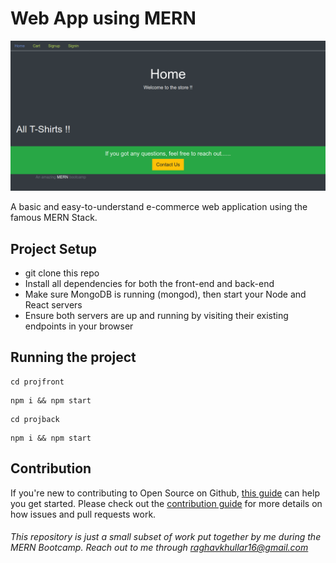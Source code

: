 # Web App using MERN

![MERN_Home](https://github.com/raghavk16/Web_App_MERN/blob/master/My_Store.png?raw=true)

A basic and easy-to-understand e-commerce web application using the famous MERN Stack.

## Project Setup

* git clone this repo
* Install all dependencies for both the front-end and back-end
* Make sure MongoDB is running (mongod), then start your Node and React servers 
* Ensure both servers are up and running by visiting their existing endpoints in your browser

## Running the project

```
cd projfront
```
```
npm i && npm start
```
```
cd projback
```
```
npm i && npm start
```

## Contribution

If you're new to contributing to Open Source on Github, [this guide](https://guides.github.com/activities/contributing-to-open-source/) can help you get started. Please check out the [contribution guide](https://gist.github.com/MarcDiethelm/7303312) for more details on how issues and pull requests work.

###### This repository is just a small subset of work put together by me during the MERN Bootcamp. Reach out to me through raghavkhullar16@gmail.com
